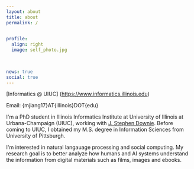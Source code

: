 ```yaml
---
layout: about
title: about
permalink: /

             
profile:
  align: right
  image: self_photo.jpg
  
  

news: true
social: true
---
```


[Informatics @ UIUC] (https://www.informatics.illinois.edu)

Email: {mjiang17}AT{illinois}DOT{edu}


I'm a PhD student in Illinois Informatics Institute at University of Illinois at Urbana-Champaign (UIUC), working with [J. Stephen Downie](https://ischool.illinois.edu/people/j-stephen-downie). Before coming to UIUC, I obtained my M.S. degree in Information Sciences from University of Pittsburgh.


I'm interested in natural langauage processing and social computing. My research goal is to better analyze how humans and AI systems understand the information from digital materials such as films, images and ebooks.

